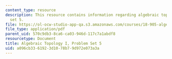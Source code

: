 ```yaml
---
content_type: resource
description: This resource contains information regarding algebraic topology I, problem
  set 5.
file: https://ol-ocw-studio-app-qa.s3.amazonaws.com/courses/18-905-algebraic-topology-i-fall-2016/a096cb3361923d1078b79d972e073a3a_MIT18_905F16_pset5.pdf
file_type: application/pdf
parent_uid: 570c9db3-8ca6-ca03-946d-117c7a1abdf8
resourcetype: Document
title: Algebraic Topology I, Problem Set 5
uid: a096cb33-6192-3d10-78b7-9d972e073a3a
---
```

